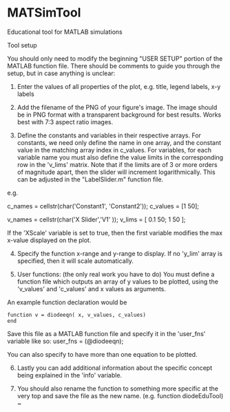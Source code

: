 # MATSimTool
Educational tool for MATLAB simulations

Tool setup

You should only need to modify the beginning "USER SETUP" portion of the MATLAB function file.
There should be comments to guide you through the setup, but in case anything is unclear:

1. Enter the values of all properties of the plot, e.g. title, legend labels, x-y labels

2. Add the filename of the PNG of your figure's image. The image should be in PNG format with a transparent background
for best results. Works best with 7:3 aspect ratio images.

3. Define the constants and variables in their respective arrays. For constants, we need only define the name in one array, and the constant value
in the matching array index in c_values. For variables, for each variable name you must also define the value limits in the corresponding row in the 'v_lims' matrix. 
Note that if the limits are of 3 or more orders of magnitude apart, then the slider will increment logarithmically. This can be adjusted in the "LabelSlider.m" function file.

e.g. 

c_names = cellstr(char('Constant1', 'Constant2'));
c_values = [1 50];

v_names = cellstr(char('X Slider','V1' )); 
v_lims = [ 0.1 50; 1 50  ];  



If the 'XScale' variable is set to true, then the first variable modifies the max x-value displayed on the plot.

4. Specify the function x-range and y-range to display. If no 'y_lim' array is specified, then it will scale automatically.

5. User functions: (the only real work you have to do) 
You must define a function file which outputs an array of y values to be plotted, using the 'v_values' and 'c_values' and x values as arguments.

An example function declaration would be  

    function v = diodeeqn( x, v_values, c_values)
    end 

Save this file as a MATLAB function file and specify it in the 'user_fns' variable like so: 
    user_fns = (@diodeeqn);

You can also specify to have more than one equation to be plotted.

6. Lastly you can add additional information about the specific concept being explained in the 'info' variable.

7. You should also rename the function to something more specific at the very top and save the file as the new name. (e.g. function diodeEduTool) 
~                                           
